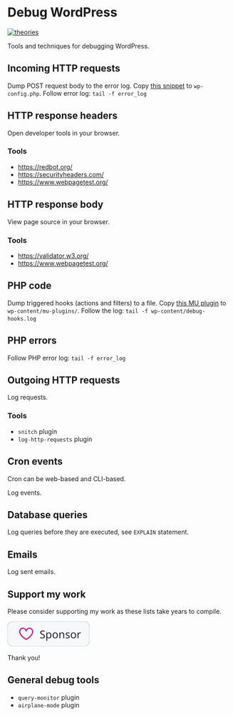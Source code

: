 # Debug WordPress

[![theories](https://img.shields.io/badge/more-theories-purple)](https://github.com/stars/szepeviktor/lists/theory)

Tools and techniques for debugging WordPress.

## Incoming HTTP requests

Dump POST request body to the error log.
Copy [this snippet][debug-post-requests] to `wp-config.php`.
Follow error log: `tail -f error_log`

## HTTP response headers

Open developer tools in your browser.

### Tools

- https://redbot.org/
- https://securityheaders.com/
- https://www.webpagetest.org/

## HTTP response body

View page source in your browser.

### Tools

- https://validator.w3.org/
- https://www.webpagetest.org/

## PHP code

Dump triggered hooks (actions and filters) to a file.
Copy [this MU plugin][debug-hooks] to `wp-content/mu-plugins/`.
Follow the log: `tail -f wp-content/debug-hooks.log`

## PHP errors

Follow PHP error log: `tail -f error_log`

## Outgoing HTTP requests

Log requests.

### Tools

- `snitch` plugin
- `log-http-requests` plugin

## Cron events

Cron can be web-based and CLI-based.

Log events.

## Database queries

Log queries before they are executed, see `EXPLAIN` statement.

## Emails

Log sent emails.

## Support my work

Please consider supporting my work as these lists take years to compile.

[![Sponsor](https://github.com/szepeviktor/.github/raw/master/.github/assets/github-like-sponsor-button.svg)](https://github.com/sponsors/szepeviktor)

Thank you!

## General debug tools

- `query-monitor` plugin
- `airplane-mode` plugin

[debug-post-requests]: https://github.com/szepeviktor/wordpress-website-lifecycle/blob/master/debug/debug-post-requests.php
[debug-hooks]: https://github.com/szepeviktor/wordpress-website-lifecycle/blob/master/debug/debug-hooks.php
